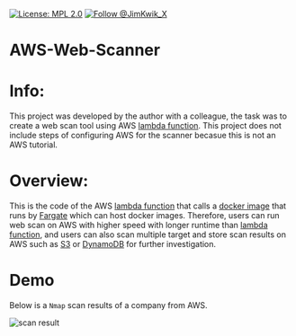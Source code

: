 [![License: MPL 2.0](https://img.shields.io/badge/License-MPL%202.0-brightgreen.svg)](https://opensource.org/licenses/MPL-2.0)
[![Follow @JimKwik_X](https://img.shields.io/twitter/follow/JimKwik_X?style=social)](https://x.com/JimKwik_X)

# AWS-Web-Scanner

# Info:

This project was developed by the author with a colleague, the task was to create a web scan tool using AWS [lambda function](https://aws.amazon.com/lambda/). This project does not include steps of configuring AWS for the scanner becasue this is not an AWS tutorial. 

# Overview:

This is the code of the AWS [lambda function](https://github.com/JimSolomon/AWS-Web-Scanner/blob/main/lambda.py) that calls a [docker image](https://github.com/JimSolomon/AWS-Web-Scanner/blob/main/Dockerfile) that runs by [Fargate](https://aws.amazon.com/fargate/) which can host docker images. Therefore, users can run web scan on AWS with higher speed with longer runtime than [lambda function](https://aws.amazon.com/lambda/), and users can also scan multiple target and store scan results on AWS such as [S3](https://aws.amazon.com/s3/) or [DynamoDB](https://aws.amazon.com/dynamodb/) for further investigation.


# Demo
Below is a `Nmap` scan results of a company from AWS.

![scan result](https://github.com/JimSolomon/AWS-Web-Scanner/blob/main/Pasted%20image%2020230402120701.png)
